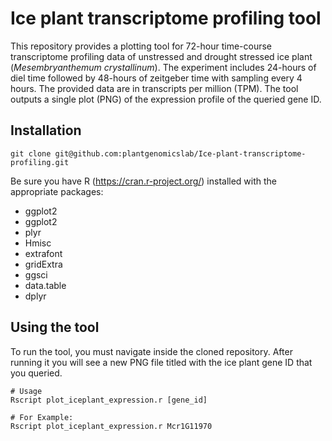 # Ice plant transcriptome profiling tool
This repository provides a plotting tool for 72-hour time-course transcriptome profiling data of unstressed and drought stressed ice plant (*Mesembryanthemum crystallinum*). The experiment includes 24-hours of diel time followed by 48-hours of zeitgeber time with sampling every 4 hours. The provided data are in transcripts per million (TPM). The tool outputs a single plot (PNG) of the expression profile of the queried gene ID.

## Installation
```
git clone git@github.com:plantgenomicslab/Ice-plant-transcriptome-profiling.git
```
Be sure you have R (https://cran.r-project.org/) installed with the appropriate packages:
- ggplot2
- ggplot2
- plyr
- Hmisc
- extrafont
- gridExtra
- ggsci
- data.table
- dplyr

## Using the tool
To run the tool, you must navigate inside the cloned repository. After running it you will see a new PNG file titled with the ice plant gene ID that you queried.
```
# Usage
Rscript plot_iceplant_expression.r [gene_id]

# For Example:
Rscript plot_iceplant_expression.r Mcr1G11970
```
